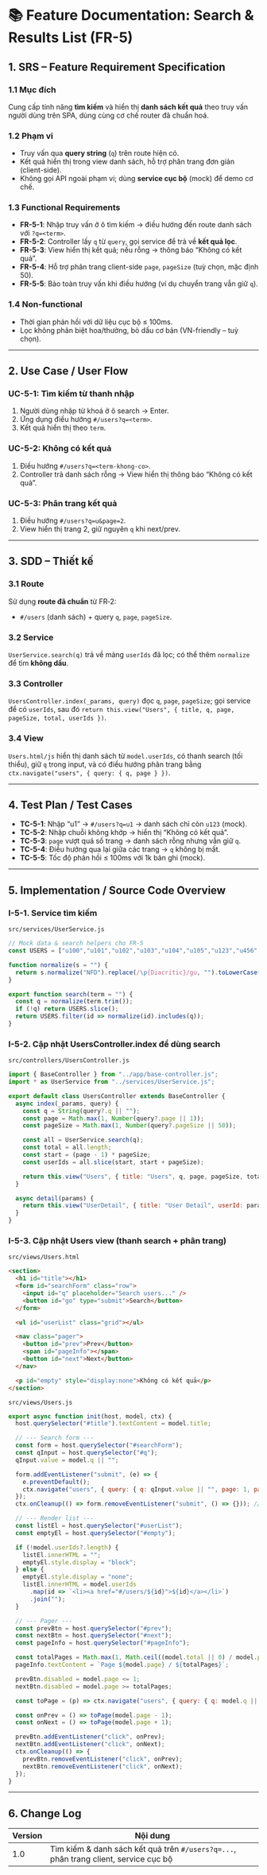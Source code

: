 # 📚 Feature Documentation: Search & Results List (FR-5)

## 1. SRS – Feature Requirement Specification

### 1.1 Mục đích
Cung cấp tính năng **tìm kiếm** và hiển thị **danh sách kết quả** theo truy vấn người dùng trên SPA, dùng cùng cơ chế router đã chuẩn hoá.

### 1.2 Phạm vi
- Truy vấn qua **query string** (`q`) trên route hiện có.
- Kết quả hiển thị trong view danh sách, hỗ trợ phân trang đơn giản (client-side).
- Không gọi API ngoài phạm vi; dùng **service cục bộ** (mock) để demo cơ chế.

### 1.3 Functional Requirements
- **FR-5-1**: Nhập truy vấn ở ô tìm kiếm → điều hướng đến route danh sách với `?q=<term>`.
- **FR-5-2**: Controller lấy `q` từ `query`, gọi service để trả về **kết quả lọc**.
- **FR-5-3**: View hiển thị kết quả; nếu rỗng → thông báo “Không có kết quả”.
- **FR-5-4**: Hỗ trợ phân trang client-side `page`, `pageSize` (tuỳ chọn, mặc định 50).
- **FR-5-5**: Bảo toàn truy vấn khi điều hướng (ví dụ chuyển trang vẫn giữ `q`).

### 1.4 Non-functional
- Thời gian phản hồi với dữ liệu cục bộ ≤ 100ms.
- Lọc không phân biệt hoa/thường, bỏ dấu cơ bản (VN-friendly – tuỳ chọn).

---

## 2. Use Case / User Flow

### UC-5-1: Tìm kiếm từ thanh nhập
1. Người dùng nhập từ khoá ở ô search → Enter.
2. Ứng dụng điều hướng `#/users?q=<term>`.
3. Kết quả hiển thị theo `term`.

### UC-5-2: Không có kết quả
1. Điều hướng `#/users?q=<term-khong-co>`.
2. Controller trả danh sách rỗng → View hiển thị thông báo “Không có kết quả”.

### UC-5-3: Phân trang kết quả
1. Điều hướng `#/users?q=u&page=2`.
2. View hiển thị trang 2, giữ nguyên `q` khi next/prev.

---

## 3. SDD – Thiết kế

### 3.1 Route
Sử dụng **route đã chuẩn** từ FR‑2:  
- `#/users` (danh sách) + query `q`, `page`, `pageSize`.

### 3.2 Service
`UserService.search(q)` trả về mảng `userIds` đã lọc; có thể thêm `normalize` để tìm **không dấu**.

### 3.3 Controller
`UsersController.index(_params, query)` đọc `q`, `page`, `pageSize`; gọi service để có `userIds`, sau đó `return this.view("Users", { title, q, page, pageSize, total, userIds })`.

### 3.4 View
`Users.html/js` hiển thị danh sách từ `model.userIds`, có thanh search (tối thiểu), giữ `q` trong input, và có điều hướng phân trang bằng `ctx.navigate("users", { query: { q, page } })`.

---

## 4. Test Plan / Test Cases

- **TC-5-1**: Nhập “u1” → `#/users?q=u1` → danh sách chỉ còn `u123` (mock).
- **TC-5-2**: Nhập chuỗi không khớp → hiển thị “Không có kết quả”.
- **TC-5-3**: `page` vượt quá số trang → danh sách rỗng nhưng vẫn giữ `q`.
- **TC-5-4**: Điều hướng qua lại giữa các trang → `q` không bị mất.
- **TC-5-5**: Tốc độ phản hồi ≤ 100ms với 1k bản ghi (mock).

---

## 5. Implementation / Source Code Overview

### I-5-1. Service tìm kiếm
`src/services/UserService.js`
```js
// Mock data & search helpers cho FR-5
const USERS = ["u100","u101","u102","u103","u104","u105","u123","u456","u789"];

function normalize(s = "") {
  return s.normalize("NFD").replace(/\p{Diacritic}/gu, "").toLowerCase();
}

export function search(term = "") {
  const q = normalize(term.trim());
  if (!q) return USERS.slice();
  return USERS.filter(id => normalize(id).includes(q));
}
```

### I-5-2. Cập nhật UsersController.index để dùng search
`src/controllers/UsersController.js`
```js
import { BaseController } from "../app/base-controller.js";
import * as UserService from "../services/UserService.js";

export default class UsersController extends BaseController {
  async index(_params, query) {
    const q = String(query?.q || "");
    const page = Math.max(1, Number(query?.page || 1));
    const pageSize = Math.max(1, Number(query?.pageSize || 50));

    const all = UserService.search(q);
    const total = all.length;
    const start = (page - 1) * pageSize;
    const userIds = all.slice(start, start + pageSize);

    return this.view("Users", { title: "Users", q, page, pageSize, total, userIds });
  }

  async detail(params) {
    return this.view("UserDetail", { title: "User Detail", userId: params.id });
  }
}
```

### I-5-3. Cập nhật Users view (thanh search + phân trang)
`src/views/Users.html`
```html
<section>
  <h1 id="title"></h1>
  <form id="searchForm" class="row">
    <input id="q" placeholder="Search users..." />
    <button id="go" type="submit">Search</button>
  </form>

  <ul id="userList" class="grid"></ul>

  <nav class="pager">
    <button id="prev">Prev</button>
    <span id="pageInfo"></span>
    <button id="next">Next</button>
  </nav>

  <p id="empty" style="display:none">Không có kết quả</p>
</section>
```

`src/views/Users.js`
```js
export async function init(host, model, ctx) {
  host.querySelector("#title").textContent = model.title;

  // --- Search form ---
  const form = host.querySelector("#searchForm");
  const qInput = host.querySelector("#q");
  qInput.value = model.q || "";

  form.addEventListener("submit", (e) => {
    e.preventDefault();
    ctx.navigate("users", { query: { q: qInput.value || "", page: 1, pageSize: model.pageSize } });
  });
  ctx.onCleanup(() => form.removeEventListener("submit", () => {})); // form listener GC theo host, vẫn thêm cho nhất quán

  // --- Render list ---
  const listEl = host.querySelector("#userList");
  const emptyEl = host.querySelector("#empty");

  if (!model.userIds?.length) {
    listEl.innerHTML = "";
    emptyEl.style.display = "block";
  } else {
    emptyEl.style.display = "none";
    listEl.innerHTML = model.userIds
      .map(id => `<li><a href="#/users/${id}">${id}</a></li>`)
      .join("");
  }

  // --- Pager ---
  const prevBtn = host.querySelector("#prev");
  const nextBtn = host.querySelector("#next");
  const pageInfo = host.querySelector("#pageInfo");

  const totalPages = Math.max(1, Math.ceil((model.total || 0) / model.pageSize));
  pageInfo.textContent = `Page ${model.page} / ${totalPages}`;

  prevBtn.disabled = model.page <= 1;
  nextBtn.disabled = model.page >= totalPages;

  const toPage = (p) => ctx.navigate("users", { query: { q: model.q || "", page: p, pageSize: model.pageSize } });

  const onPrev = () => toPage(model.page - 1);
  const onNext = () => toPage(model.page + 1);

  prevBtn.addEventListener("click", onPrev);
  nextBtn.addEventListener("click", onNext);
  ctx.onCleanup(() => {
    prevBtn.removeEventListener("click", onPrev);
    nextBtn.removeEventListener("click", onNext);
  });
}
```

---

## 6. Change Log
| Version | Nội dung |
| --- | --- |
| 1.0 | Tìm kiếm & danh sách kết quả trên `#/users?q=...`, phân trang client, service cục bộ |
